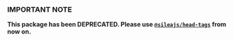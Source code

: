 ### **IMPORTANT NOTE**

**This package has been DEPRECATED. Please use [`@sileajs/head-tags`](https://docs.sileajs.com/api-reference-1/silea-head-tags) from now on.**
